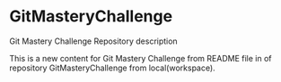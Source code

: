 # GitMasteryChallenge
Git Mastery Challenge Repository description

This is a new content for Git Mastery Challenge from README file in of repository GitMasteryChallenge from local(workspace).

